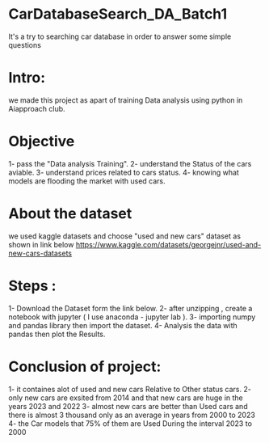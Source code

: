 # CarDatabaseSearch_DA_Batch1
It's a try to searching car database in order to answer some simple questions 

# Intro:
we made this project  as apart of training Data analysis using python  in Aiapproach club.

# Objective
1- pass the "Data analysis Training".
2- understand the Status of the cars aviable.
3- understand prices related to cars status.
4- knowing what models are flooding the market with used cars.

# About the dataset
we used kaggle datasets and choose "used and new cars" dataset as shown in link below
https://www.kaggle.com/datasets/georgejnr/used-and-new-cars-datasets

# Steps :
1- Download the Dataset form the link below.
2- after unzipping , create a notebook with jupyter ( I use anaconda - jupyter lab ).
3- importing numpy and pandas library then import the dataset.
4- Analysis the data with pandas then plot the Results.

# Conclusion of project:
1- it containes alot of used and new cars Relative to Other status cars.
2- only new cars are exsited from 2014 and that new cars are huge in the years 2023 and 2022
3- almost new cars are better than Used cars and there is almost 3 thousand only as an average in years from 2000 to 2023
4- the Car models that 75% of them are Used During the interval 2023 to 2000
